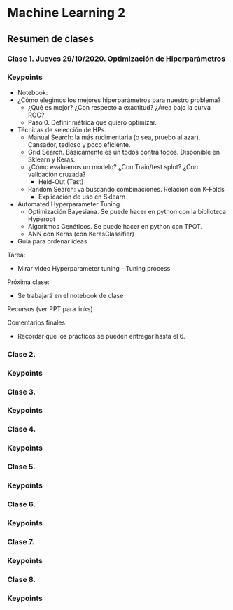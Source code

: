 # Machine Learning 2

## Resumen de clases

### Clase 1. Jueves 29/10/2020. Optimización de Hiperparámetros

### Keypoints

- Notebook: 
- ¿Cómo elegimos los mejores hiperparámetros para nuestro problema?
  - ¿Qué es mejor? ¿Con respecto a exactitud? ¿Área bajo la curva ROC?
  - Paso 0. Definir métrica que quiero optimizar.
- Técnicas de selección de HPs.
  - Manual Search: la más rudimentaria (o sea, pruebo al azar). Cansador, tedioso y poco eficiente.
  - Grid Search. Básicamente es un todos contra todos. Disponible en Sklearn y Keras.
  - ¿Cómo evaluamos un modelo? ¿Con Train/test splot? ¿Con validación cruzada?
    - Held-Out (Test)
  - Random Search: va buscando combinaciones. Relación con K-Folds
    - Explicación de uso en Sklearn
- Automated Hyperparameter Tuning
  - Optimización Bayesiana. Se puede hacer en python con la biblioteca Hyperopt
  - Algoritmos Genéticos. Se puede hacer en python con TPOT.
  - ANN con Keras (con KerasClassifier)
- Guía para ordenar ideas

Tarea:

- Mirar video Hyperparameter tuning - Tuning process

Próxima clase:

- Se trabajará en el notebook de clase

Recursos (ver PPT para links)



Comentarios finales:

- Recordar que los prácticos se pueden entregar hasta el 6.

### Clase 2. 

### Keypoints

### Clase 3. 

### Keypoints



### Clase 4. 

### Keypoints



### Clase 5. 

### Keypoints



### Clase 6. 

### Keypoints

### Clase 7. 

### Keypoints



### Clase 8. 

### Keypoints